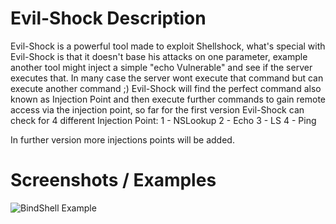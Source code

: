 # Evil-Shock Description 
Evil-Shock is a powerful tool made to exploit Shellshock, what's special with Evil-Shock is that it doesn't base his attacks on one parameter, example another tool might inject a simple "echo Vulnerable" and see if the server executes that. In many case the server wont execute that command but can execute another command ;)
Evil-Shock will find the perfect command also known as Injection Point and then execute further commands to gain remote access via the injection point, so far for the first version Evil-Shock can check for 4 different Injection Point:
1 - NSLookup
2 - Echo
3 - LS
4 - Ping

In further version more injections points will be added.

# Screenshots / Examples
![BindShell Example](https://i.imgur.com/9dVjdQu.png)
